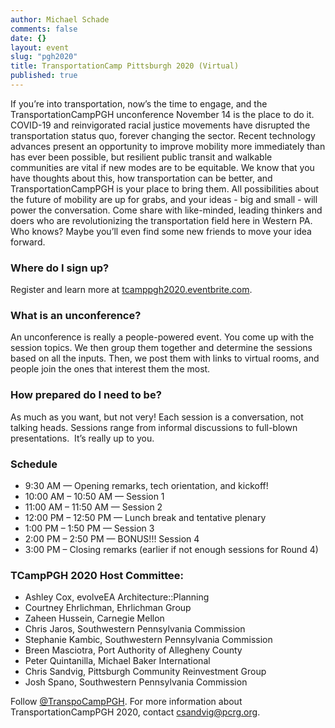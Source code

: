 ```yaml
---
author: Michael Schade
comments: false
date: {}
layout: event
slug: "pgh2020"
title: TransportationCamp Pittsburgh 2020 (Virtual)
published: true
---
```


If you’re into transportation, now’s the time to engage, and the TransportationCampPGH unconference November 14 is the
place to do it. COVID-19 and reinvigorated racial justice movements have disrupted the transportation status quo,
forever changing the sector. Recent technology advances present an opportunity to improve mobility more immediately than
has ever been possible, but resilient public transit and walkable communities are vital if new modes are to be
equitable. We know that you have thoughts about this, how transportation can be better, and TransportationCampPGH is
your place to bring them. All possibilities about the future of mobility are up for grabs, and your ideas - big and
small - will power the conversation. Come share with like-minded, leading thinkers and doers who are revolutionizing the
transportation field here in Western PA. Who knows? Maybe you’ll even find some new friends to move your idea forward. 

### Where do I sign up?
Register and learn more at [tcamppgh2020.eventbrite.com](https://tcamppgh2020.eventbrite.com).

### What is an unconference?
An unconference is really a people-powered event. You come up with the session topics. We then group them together and
determine the sessions based on all the inputs. Then, we post them with links to virtual rooms, and people join the ones
that interest them the most.

### How prepared do I need to be?
As much as you want, but not very! Each session is a conversation, not talking heads. Sessions range from informal
discussions to full-blown presentations.  It’s really up to you.

### Schedule
* 9:30 AM — Opening remarks, tech orientation, and kickoff!
* 10:00 AM – 10:50 AM — Session 1
* 11:00 AM – 11:50 AM — Session 2
* 12:00 PM – 12:50 PM — Lunch break and tentative plenary
* 1:00 PM – 1:50 PM — Session 3
* 2:00 PM – 2:50 PM — BONUS!!! Session 4
* 3:00 PM – Closing remarks (earlier if not enough sessions for Round 4)
 
### TCampPGH 2020 Host Committee:
* Ashley Cox, evolveEA Architecture::Planning
* Courtney Ehrlichman, Ehrlichman Group
* Zaheen Hussein, Carnegie Mellon
* Chris Jaros, Southwestern Pennsylvania Commission
* Stephanie Kambic, Southwestern Pennsylvania Commission
* Breen Masciotra, Port Authority of Allegheny County
* Peter Quintanilla, Michael Baker International
* Chris Sandvig, Pittsburgh Community Reinvestment Group
* Josh Spano, Southwestern Pennsylvania Commission

Follow [@TranspoCampPGH](https://twitter.com/TranspoCampPGH). For more information about TransportationCampPGH 2020,
contact csandvig@pcrg.org.
